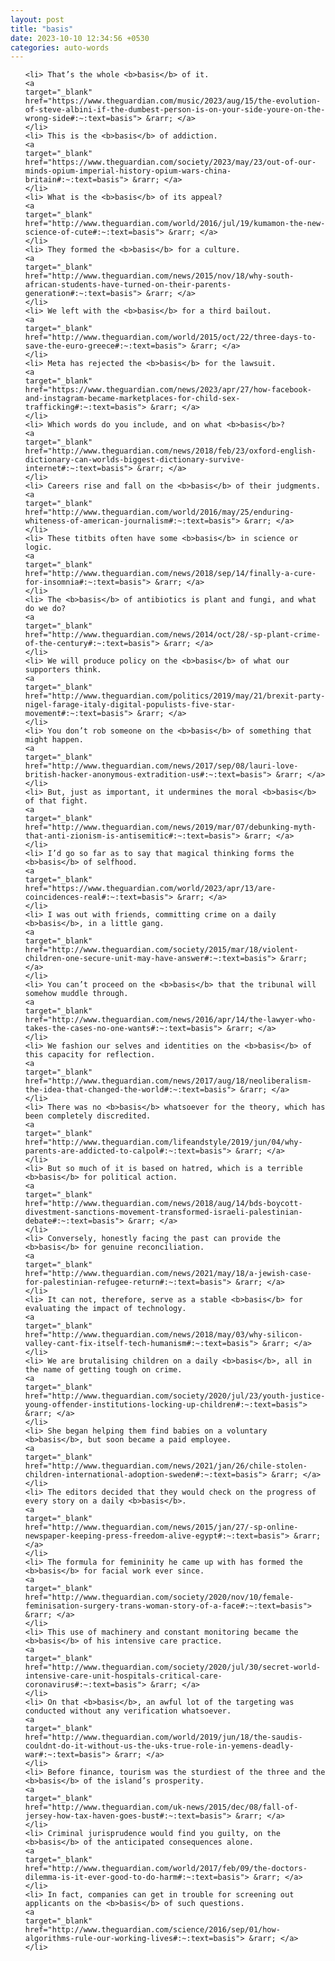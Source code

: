 ```yaml
---
layout: post
title: "basis"
date: 2023-10-10 12:34:56 +0530
categories: auto-words
---
```

<ol>

    <li> That’s the whole <b>basis</b> of it.
    <a 
    target="_blank" 
    href="https://www.theguardian.com/music/2023/aug/15/the-evolution-of-steve-albini-if-the-dumbest-person-is-on-your-side-youre-on-the-wrong-side#:~:text=basis"> &rarr; </a>
    </li>
    <li> This is the <b>basis</b> of addiction.
    <a 
    target="_blank" 
    href="https://www.theguardian.com/society/2023/may/23/out-of-our-minds-opium-imperial-history-opium-wars-china-britain#:~:text=basis"> &rarr; </a>
    </li>
    <li> What is the <b>basis</b> of its appeal?
    <a 
    target="_blank" 
    href="http://www.theguardian.com/world/2016/jul/19/kumamon-the-new-science-of-cute#:~:text=basis"> &rarr; </a>
    </li>
    <li> They formed the <b>basis</b> for a culture.
    <a 
    target="_blank" 
    href="http://www.theguardian.com/news/2015/nov/18/why-south-african-students-have-turned-on-their-parents-generation#:~:text=basis"> &rarr; </a>
    </li>
    <li> We left with the <b>basis</b> for a third bailout.
    <a 
    target="_blank" 
    href="http://www.theguardian.com/world/2015/oct/22/three-days-to-save-the-euro-greece#:~:text=basis"> &rarr; </a>
    </li>
    <li> Meta has rejected the <b>basis</b> for the lawsuit.
    <a 
    target="_blank" 
    href="https://www.theguardian.com/news/2023/apr/27/how-facebook-and-instagram-became-marketplaces-for-child-sex-trafficking#:~:text=basis"> &rarr; </a>
    </li>
    <li> Which words do you include, and on what <b>basis</b>?
    <a 
    target="_blank" 
    href="http://www.theguardian.com/news/2018/feb/23/oxford-english-dictionary-can-worlds-biggest-dictionary-survive-internet#:~:text=basis"> &rarr; </a>
    </li>
    <li> Careers rise and fall on the <b>basis</b> of their judgments.
    <a 
    target="_blank" 
    href="http://www.theguardian.com/world/2016/may/25/enduring-whiteness-of-american-journalism#:~:text=basis"> &rarr; </a>
    </li>
    <li> These titbits often have some <b>basis</b> in science or logic.
    <a 
    target="_blank" 
    href="http://www.theguardian.com/news/2018/sep/14/finally-a-cure-for-insomnia#:~:text=basis"> &rarr; </a>
    </li>
    <li> The <b>basis</b> of antibiotics is plant and fungi, and what do we do?
    <a 
    target="_blank" 
    href="http://www.theguardian.com/news/2014/oct/28/-sp-plant-crime-of-the-century#:~:text=basis"> &rarr; </a>
    </li>
    <li> We will produce policy on the <b>basis</b> of what our supporters think.
    <a 
    target="_blank" 
    href="http://www.theguardian.com/politics/2019/may/21/brexit-party-nigel-farage-italy-digital-populists-five-star-movement#:~:text=basis"> &rarr; </a>
    </li>
    <li> You don’t rob someone on the <b>basis</b> of something that might happen.
    <a 
    target="_blank" 
    href="http://www.theguardian.com/news/2017/sep/08/lauri-love-british-hacker-anonymous-extradition-us#:~:text=basis"> &rarr; </a>
    </li>
    <li> But, just as important, it undermines the moral <b>basis</b> of that fight.
    <a 
    target="_blank" 
    href="http://www.theguardian.com/news/2019/mar/07/debunking-myth-that-anti-zionism-is-antisemitic#:~:text=basis"> &rarr; </a>
    </li>
    <li> I’d go so far as to say that magical thinking forms the <b>basis</b> of selfhood.
    <a 
    target="_blank" 
    href="https://www.theguardian.com/world/2023/apr/13/are-coincidences-real#:~:text=basis"> &rarr; </a>
    </li>
    <li> I was out with friends, committing crime on a daily <b>basis</b>, in a little gang.
    <a 
    target="_blank" 
    href="http://www.theguardian.com/society/2015/mar/18/violent-children-one-secure-unit-may-have-answer#:~:text=basis"> &rarr; </a>
    </li>
    <li> You can’t proceed on the <b>basis</b> that the tribunal will somehow muddle through.
    <a 
    target="_blank" 
    href="http://www.theguardian.com/news/2016/apr/14/the-lawyer-who-takes-the-cases-no-one-wants#:~:text=basis"> &rarr; </a>
    </li>
    <li> We fashion our selves and identities on the <b>basis</b> of this capacity for reflection.
    <a 
    target="_blank" 
    href="http://www.theguardian.com/news/2017/aug/18/neoliberalism-the-idea-that-changed-the-world#:~:text=basis"> &rarr; </a>
    </li>
    <li> There was no <b>basis</b> whatsoever for the theory, which has been completely discredited.
    <a 
    target="_blank" 
    href="http://www.theguardian.com/lifeandstyle/2019/jun/04/why-parents-are-addicted-to-calpol#:~:text=basis"> &rarr; </a>
    </li>
    <li> But so much of it is based on hatred, which is a terrible <b>basis</b> for political action.
    <a 
    target="_blank" 
    href="http://www.theguardian.com/news/2018/aug/14/bds-boycott-divestment-sanctions-movement-transformed-israeli-palestinian-debate#:~:text=basis"> &rarr; </a>
    </li>
    <li> Conversely, honestly facing the past can provide the <b>basis</b> for genuine reconciliation.
    <a 
    target="_blank" 
    href="http://www.theguardian.com/news/2021/may/18/a-jewish-case-for-palestinian-refugee-return#:~:text=basis"> &rarr; </a>
    </li>
    <li> It can not, therefore, serve as a stable <b>basis</b> for evaluating the impact of technology.
    <a 
    target="_blank" 
    href="http://www.theguardian.com/news/2018/may/03/why-silicon-valley-cant-fix-itself-tech-humanism#:~:text=basis"> &rarr; </a>
    </li>
    <li> We are brutalising children on a daily <b>basis</b>, all in the name of getting tough on crime.
    <a 
    target="_blank" 
    href="http://www.theguardian.com/society/2020/jul/23/youth-justice-young-offender-institutions-locking-up-children#:~:text=basis"> &rarr; </a>
    </li>
    <li> She began helping them find babies on a voluntary <b>basis</b>, but soon became a paid employee.
    <a 
    target="_blank" 
    href="http://www.theguardian.com/news/2021/jan/26/chile-stolen-children-international-adoption-sweden#:~:text=basis"> &rarr; </a>
    </li>
    <li> The editors decided that they would check on the progress of every story on a daily <b>basis</b>.
    <a 
    target="_blank" 
    href="http://www.theguardian.com/news/2015/jan/27/-sp-online-newspaper-keeping-press-freedom-alive-egypt#:~:text=basis"> &rarr; </a>
    </li>
    <li> The formula for femininity he came up with has formed the <b>basis</b> for facial work ever since.
    <a 
    target="_blank" 
    href="http://www.theguardian.com/society/2020/nov/10/female-feminisation-surgery-trans-woman-story-of-a-face#:~:text=basis"> &rarr; </a>
    </li>
    <li> This use of machinery and constant monitoring became the <b>basis</b> of his intensive care practice.
    <a 
    target="_blank" 
    href="http://www.theguardian.com/society/2020/jul/30/secret-world-intensive-care-unit-hospitals-critical-care-coronavirus#:~:text=basis"> &rarr; </a>
    </li>
    <li> On that <b>basis</b>, an awful lot of the targeting was conducted without any verification whatsoever.
    <a 
    target="_blank" 
    href="http://www.theguardian.com/world/2019/jun/18/the-saudis-couldnt-do-it-without-us-the-uks-true-role-in-yemens-deadly-war#:~:text=basis"> &rarr; </a>
    </li>
    <li> Before finance, tourism was the sturdiest of the three and the <b>basis</b> of the island’s prosperity.
    <a 
    target="_blank" 
    href="http://www.theguardian.com/uk-news/2015/dec/08/fall-of-jersey-how-tax-haven-goes-bust#:~:text=basis"> &rarr; </a>
    </li>
    <li> Criminal jurisprudence would find you guilty, on the <b>basis</b> of the anticipated consequences alone.
    <a 
    target="_blank" 
    href="http://www.theguardian.com/world/2017/feb/09/the-doctors-dilemma-is-it-ever-good-to-do-harm#:~:text=basis"> &rarr; </a>
    </li>
    <li> In fact, companies can get in trouble for screening out applicants on the <b>basis</b> of such questions.
    <a 
    target="_blank" 
    href="http://www.theguardian.com/science/2016/sep/01/how-algorithms-rule-our-working-lives#:~:text=basis"> &rarr; </a>
    </li>